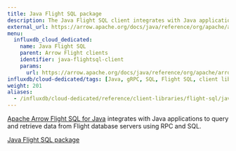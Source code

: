 ```yaml
---
title: Java Flight SQL package
description: The Java Flight SQL client integrates with Java applications to query and retrieve data from Flight database servers using RPC and SQL.
external_url: https://arrow.apache.org/docs/java/reference/org/apache/arrow/flight/sql/package-summary.html
menu:
  influxdb_cloud_dedicated:
    name: Java Flight SQL
    parent: Arrow Flight clients
    identifier: java-flightsql-client
    params:
      url: https://arrow.apache.org/docs/java/reference/org/apache/arrow/flight/sql/package-summary.html
influxdb/cloud-dedicated/tags: [Java, gRPC, SQL, Flight SQL, client libraries]
weight: 201
aliases:
  - /influxdb/cloud-dedicated/reference/client-libraries/flight-sql/java-flightsql/
---
```


[Apache Arrow Flight SQL for Java](https://arrow.apache.org/docs/java/reference/org/apache/arrow/flight/sql/package-summary.html) integrates with Java applications to query and retrieve data from Flight database servers using RPC and SQL.

<a href="https://arrow.apache.org/docs/java/reference/org/apache/arrow/flight/sql/package-summary.html" target="_blank" class="btn github">Java Flight SQL package</a>
